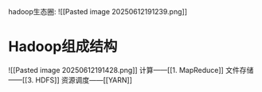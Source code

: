 hadoop生态圈:
![[Pasted image 20250612191239.png]]
# Hadoop组成结构
![[Pasted image 20250612191428.png]]
计算——[[1. MapReduce]]
文件存储——[[3. HDFS]]
资源调度——[[YARN]]

